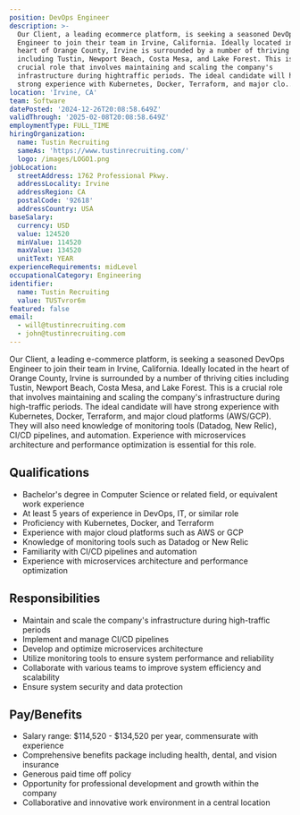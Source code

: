 ```yaml
---
position: DevOps Engineer
description: >-
  Our Client, a leading ecommerce platform, is seeking a seasoned DevOps
  Engineer to join their team in Irvine, California. Ideally located in the
  heart of Orange County, Irvine is surrounded by a number of thriving cities
  including Tustin, Newport Beach, Costa Mesa, and Lake Forest. This is a
  crucial role that involves maintaining and scaling the company's
  infrastructure during hightraffic periods. The ideal candidate will have
  strong experience with Kubernetes, Docker, Terraform, and major clo...
location: 'Irvine, CA'
team: Software
datePosted: '2024-12-26T20:08:58.649Z'
validThrough: '2025-02-08T20:08:58.649Z'
employmentType: FULL_TIME
hiringOrganization:
  name: Tustin Recruiting
  sameAs: 'https://www.tustinrecruiting.com/'
  logo: /images/LOGO1.png
jobLocation:
  streetAddress: 1762 Professional Pkwy.
  addressLocality: Irvine
  addressRegion: CA
  postalCode: '92618'
  addressCountry: USA
baseSalary:
  currency: USD
  value: 124520
  minValue: 114520
  maxValue: 134520
  unitText: YEAR
experienceRequirements: midLevel
occupationalCategory: Engineering
identifier:
  name: Tustin Recruiting
  value: TUSTvror6m
featured: false
email:
  - will@tustinrecruiting.com
  - john@tustinrecruiting.com
---
```




Our Client, a leading e-commerce platform, is seeking a seasoned DevOps Engineer to join their team in Irvine, California. Ideally located in the heart of Orange County, Irvine is surrounded by a number of thriving cities including Tustin, Newport Beach, Costa Mesa, and Lake Forest. This is a crucial role that involves maintaining and scaling the company's infrastructure during high-traffic periods. The ideal candidate will have strong experience with Kubernetes, Docker, Terraform, and major cloud platforms (AWS/GCP). They will also need knowledge of monitoring tools (Datadog, New Relic), CI/CD pipelines, and automation. Experience with microservices architecture and performance optimization is essential for this role.

## Qualifications

- Bachelor's degree in Computer Science or related field, or equivalent work experience
- At least 5 years of experience in DevOps, IT, or similar role
- Proficiency with Kubernetes, Docker, and Terraform
- Experience with major cloud platforms such as AWS or GCP
- Knowledge of monitoring tools such as Datadog or New Relic
- Familiarity with CI/CD pipelines and automation
- Experience with microservices architecture and performance optimization

## Responsibilities

- Maintain and scale the company's infrastructure during high-traffic periods
- Implement and manage CI/CD pipelines
- Develop and optimize microservices architecture
- Utilize monitoring tools to ensure system performance and reliability
- Collaborate with various teams to improve system efficiency and scalability
- Ensure system security and data protection

## Pay/Benefits

- Salary range: $114,520 - $134,520 per year, commensurate with experience
- Comprehensive benefits package including health, dental, and vision insurance
- Generous paid time off policy
- Opportunity for professional development and growth within the company
- Collaborative and innovative work environment in a central location
